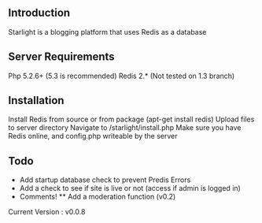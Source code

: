 Introduction
------------
Starlight is a blogging platform that uses Redis as a database

Server Requirements
----------
Php 5.2.6+ (5.3 is recommended)
Redis 2.* (Not tested on 1.3 branch)

Installation
------------
Install Redis from source or from package (apt-get install redis)
Upload files to server directory
Navigate to /starlight/install.php
Make sure you have Redis online, and config.php writeable by the server

Todo
-----
* Add startup database check to prevent Predis Errors
* Add a check to see if site is live or not (access if admin is logged in)
* Comments!
** Add a moderation function (v0.2)

Current Version : v0.0.8